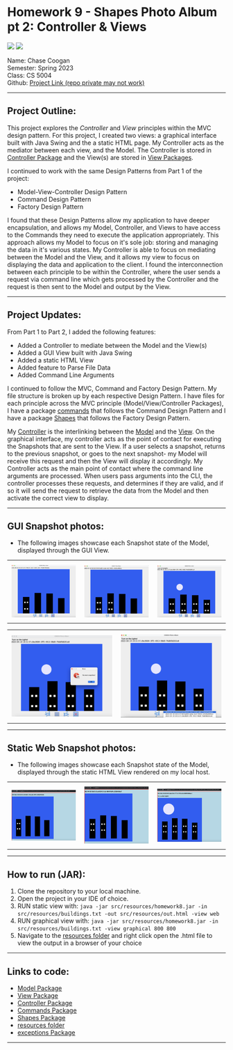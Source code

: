# Homework 9 - Shapes Photo Album pt 2: Controller & Views
![](https://img.shields.io/badge/homework9-MVC-blue ) ![](https://img.shields.io/badge/Codestyle-Java-green)



Name: Chase Coogan\
Semester: Spring 2023\
Class: CS 5004\
Github: [Project Link (repo private may not work)](https://github.com/cwcoogan/homework9)
___
## Project Outline:                         
This project explores the _Controller_ and _View_ principles within the MVC design pattern. For this project, I created two views: a graphical interface built with Java Swing and the  a static HTML page. My Controller acts as the mediator between each view, and the Model. The Controller is stored in [Controller Package](../Controller) and the View(s) are stored in [View Packages](../View).

I continued to work with the same Design Patterns from Part 1 of the project:

* Model-View-Controller Design Pattern
* Command Design Pattern
* Factory Design Pattern

I found that these Design Patterns allow my application to have deeper encapsulation, and allows my Model, Controller, and Views to have access to the Commands they need to execute the application appropriately. This approach allows my Model to focus on it's sole job: storing and managing the data in it's various states. My Controller is able to focus on mediating between the Model and the View, and it allows my view to focus on displaying the data and application to the client. I found the interconnection between each principle to be within the Controller, where the user sends a request via command line which gets processed by the Controller and the request is then sent to the Model and output by the View.
___ 
## Project Updates:

From Part 1 to Part 2, I added the following features:
* Added a Controller to mediate between the Model and the View(s)
* Added a GUI View built with Java Swing
* Added a static HTML View
* Added feature to Parse File Data
* Added Command Line Arguments 

I continued to follow the MVC, Command and Factory Design Pattern. My file structure is broken up by each respective Design Pattern. I have files for each principle across the MVC principle (Model/View/Controller Packages), I have a package [commands](../commands) that follows the Command Design Pattern and I have a package [Shapes](../shapes) that follows the Factory Design Pattern. 

My [Controller](../Controller) is the interlinking between the [Model](../Model) and the [View](../View). On the graphical interface, my controller acts as the point of contact for executing the Snapshots that are sent to the View. If a user selects a snapshot, returns to the previous snapshot, or goes to the next snapshot- my Model will receive this request and then the View will display it accordingly. My Controller acts as the main point of contact where the command line arguments are processed. When users pass arguments into the CLI, the controller processes these requests, and determines if they are valid, and if so it will send the request to retrieve the data from the Model and then activate the correct view to display.

___
## GUI Snapshot photos:
* The following images showcase each Snapshot state of the Model, displayed through the GUI View.

<!-- Create a table for the first row with 3 columns -->
<table>
  <tr>
    <td style="padding: 10px;"><img src="../images/defaultSnap.png" alt="Image 1" width="320"></td>
    <td style="padding: 10px;"><img src="../images/snap2.png" alt="Image 2" width="320"></td>
    <td style="padding: 10px;"><img src="../images/snap3.png" alt="Image 3" width="320"></td>
  </tr>
</table>
<!-- Create a table for the second row with 2 columns -->
<table>
  <tr>
    <td style="padding: 10px;"><img src="../images/snap4Error.png" alt="Image 4" width="480"></td>
    <td style="padding: 10px;"><img src="../images/snap5.png" alt="Image 5" width="480"></td>
  </tr>
</table>

___
## Static Web Snapshot photos:
* The following images showcase each Snapshot state of the Model, displayed through the static HTML View rendered on my local host.
<!-- Create a table for the first row with 3 columns -->
<table>
  <tr>
    <td style="padding: 10px;"><img src="../images/static1.png" alt="Image 1" width="320"></td>
    <td style="padding: 10px;"><img src="../images/static2.png" alt="Image 2" width="320"></td>
    <td style="padding: 10px;"><img src="../images/static3.png" alt="Image 3" width="320"></td>
  </tr>
</table>

___
## How to run (JAR):
1. Clone the repository to your local machine.
2. Open the project in your IDE of choice.
4. RUN static view with: ```java -jar src/resources/homework8.jar -in src/resources/buildings.txt -out src/resources/out.html -view web ```
4. RUN graphical view with: ```java -jar src/resources/homework8.jar -in src/resources/buildings.txt -view graphical 800 800```
5. Navigate to the [resources folder](../resources) and right click open the .html file to view the output in a browser of your choice
___ 
## Links to code:
* [Model Package](../Model)
* [View Package](../View)
* [Controller Package](../Controller)
* [Commands Package](../commands)
* [Shapes Package](../shapes)
* [resources folder](../resources)
* [exceptions Package](../exceptions)

___ 

        








